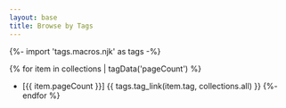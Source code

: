 ```yaml
---
layout: base
title: Browse by Tags
---
```


{%- import 'tags.macros.njk' as tags -%}

{% for item in collections | tagData('pageCount') %}
- [{{ item.pageCount }}] {{ tags.tag_link(item.tag, collections.all) }}
{%- endfor %}
